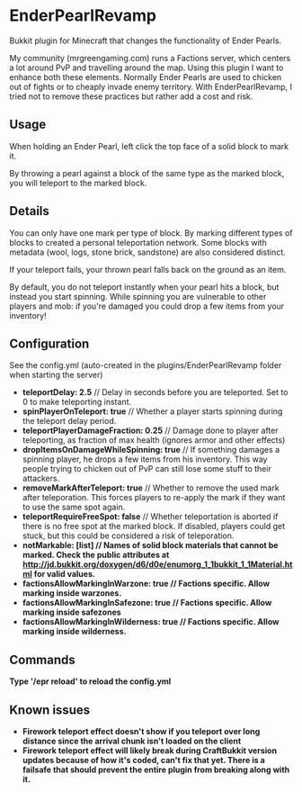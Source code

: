 EnderPearlRevamp
================

Bukkit plugin for Minecraft that changes the functionality of Ender Pearls.

My community (mrgreengaming.com) runs a Factions server, which centers a lot around PvP and travelling around the map. Using this plugin I want to enhance both these elements. Normally Ender Pearls are used to chicken out of fights or to cheaply invade enemy territory. With EnderPearlRevamp, I tried not to remove these practices but rather add a cost and risk.

Usage
---------
When holding an Ender Pearl, left click the top face of a solid block to mark it.

By throwing a pearl against a block of the same type as the marked block, you will teleport to the marked block.

Details
---------
You can only have one mark per type of block. By marking different types of blocks to created a personal teleportation network. Some blocks with metadata (wool, logs, stone brick, sandstone) are also considered distinct.

If your teleport fails, your thrown pearl falls back on the ground as an item.

By default, you do not teleport instantly when your pearl hits a block, but instead you start spinning. While spinning you are vulnerable to other players and mob: if you're damaged you could drop a few items from your inventory!

Configuration
---------
See the config.yml (auto-created in the plugins/EnderPearlRevamp folder when starting the server)

 * <b>teleportDelay: 2.5</b> // Delay in seconds before you are teleported. Set to 0 to make teleporting instant.
 * <b>spinPlayerOnTeleport: true</b> // Whether a player starts spinning during the teleport delay period.
 * <b>teleportPlayerDamageFraction: 0.25</b> // Damage done to player after teleporting, as fraction of max health (ignores armor and other effects)
 * <b>dropItemsOnDamageWhileSpinning: true</b> // If something damages a spinning player, he drops a few items from his inventory. This way people trying to chicken out of PvP can still lose some stuff to their attackers. 
 * <b>removeMarkAfterTeleport: true</b> // Whether to remove the used mark after teleporation. This forces players to re-apply the mark if they want to use the same spot again.
 * <b>teleportRequireFreeSpot: false</b> // Whether teleportation is aborted if there is no free spot at the marked block. If disabled, players could get stuck, but this could be considered a risk of teleporation.
 * <b>notMarkable: [list]<b> // Names of solid block materials that cannot be marked. Check the public attributes at http://jd.bukkit.org/doxygen/d6/d0e/enumorg_1_1bukkit_1_1Material.html for valid values.
 * <b>factionsAllowMarkingInWarzone: true<b> // Factions specific. Allow marking inside warzones.
 * <b>factionsAllowMarkingInSafezone: true<b> // Factions specific. Allow marking inside safezones
 * <b>factionsAllowMarkingInWilderness: true<b> // Factions specific. Allow marking inside wilderness.
 
Commands
---------
Type '/epr reload' to reload the config.yml

Known issues
---------
 
 * Firework teleport effect doesn't show if you teleport over long distance since the arrival chunk isn't loaded on the client
 * Firework teleport effect will likely break during CraftBukkit version updates because of how it's coded, can't fix that yet. There is a failsafe that should prevent the entire plugin from breaking along with it.

